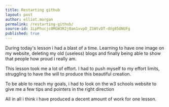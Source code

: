 ```yaml
---
title: Restarting github
layout: post
author: elliot.morgan
permalink: /restarting-github/
source-id: 1LpPhucjc0MGW3R2j0am1xvpO_Z1WtvDT-dVg85ONUFg
published: true
---
```

During today's lesson i had a blast of a time. Learning to have one image on my website, deleting my old (useless) blogs and finally being able to show that people how proud i really am.

This lesson took me a lot of effort. I had to push myself to my effort limits, struggling to have the will to produce this beautiful creation.

To be able to reach my goals, i had to look on the w3 schools website to give me a few tips and pointers in the right direction

All in all i think i have produced a decent amount of work for one lesson.

